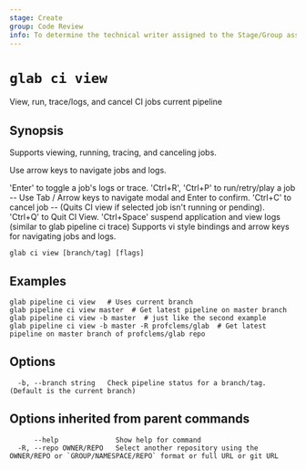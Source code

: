 ```yaml
---
stage: Create
group: Code Review
info: To determine the technical writer assigned to the Stage/Group associated with this page, see https://about.gitlab.com/handbook/product/ux/technical-writing/#assignments
---
```


<!--
This documentation is auto generated by a script.
Please do not edit this file directly, check cmd/gen-docs/docs.go.
-->

# `glab ci view`

View, run, trace/logs, and cancel CI jobs current pipeline

## Synopsis

Supports viewing, running, tracing, and canceling jobs.

Use arrow keys to navigate jobs and logs.

'Enter' to toggle a job's logs or trace.
'Ctrl+R', 'Ctrl+P' to run/retry/play a job -- Use Tab / Arrow keys to navigate modal and Enter to confirm.
'Ctrl+C' to cancel job -- (Quits CI view if selected job isn't running or pending).
'Ctrl+Q' to Quit CI View.
'Ctrl+Space' suspend application and view logs (similar to glab pipeline ci trace)
Supports vi style bindings and arrow keys for navigating jobs and logs.

```plaintext
glab ci view [branch/tag] [flags]
```

## Examples

```plaintext
glab pipeline ci view   # Uses current branch
glab pipeline ci view master  # Get latest pipeline on master branch
glab pipeline ci view -b master  # just like the second example
glab pipeline ci view -b master -R profclems/glab  # Get latest pipeline on master branch of profclems/glab repo

```

## Options

```plaintext
  -b, --branch string   Check pipeline status for a branch/tag. (Default is the current branch)
```

## Options inherited from parent commands

```plaintext
      --help              Show help for command
  -R, --repo OWNER/REPO   Select another repository using the OWNER/REPO or `GROUP/NAMESPACE/REPO` format or full URL or git URL
```
